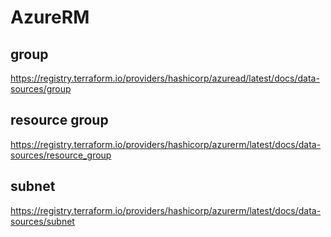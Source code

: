 # AzureRM

## group
https://registry.terraform.io/providers/hashicorp/azuread/latest/docs/data-sources/group

## resource group
https://registry.terraform.io/providers/hashicorp/azurerm/latest/docs/data-sources/resource_group

## subnet
https://registry.terraform.io/providers/hashicorp/azurerm/latest/docs/data-sources/subnet
